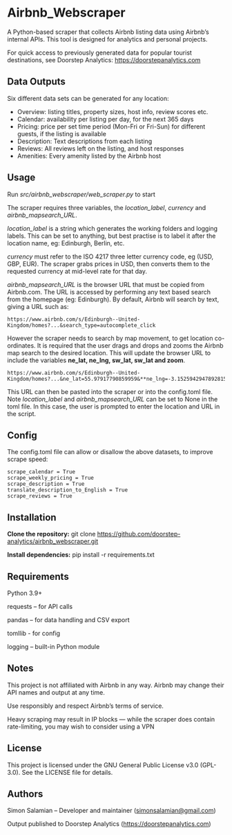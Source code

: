 # Airbnb_Webscraper
A Python-based scraper that collects Airbnb listing data using Airbnb’s internal APIs.
This tool is designed for analytics and personal projects.

For quick access to previously generated data for popular tourist destinations, see Doorstep Analytics: https://doorstepanalytics.com

## Data Outputs
Six different data sets can be generated for any location:
- Overview: listing titles, property sizes, host info, review scores etc.
- Calendar: availability per listing per day, for the next 365 days
- Pricing: price per set time period (Mon-Fri or Fri-Sun) for different guests, if the listing is available
- Description: Text descriptions from each listing
- Reviews: All reviews left on the listing, and host responses
- Amenities: Every amenity listed by the Airbnb host

## Usage
Run *src/airbnb_webscraper/web_scraper.py* to start

The scraper requires three variables, the *location_label*, *currency* and *airbnb_mapsearch_URL*.

*location_label* is a string which generates the working folders and logging labels. This can be set to anything, but best practise is to label it after the location name, eg: Edinburgh, Berlin, etc.

*currency* must refer to the ISO 4217 three letter currency code, eg (USD, GBP, EUR). The scraper grabs prices in USD, then converts them to the requested currency at mid-level rate for that day.

*airbnb_mapsearch_URL* is the browser URL that must be copied from Airbnb.com. The URL is accessed by performing any text based search from the homepage (eg: Edinburgh). By default, Airbnb will search by text, giving a URL such as:
```
https://www.airbnb.com/s/Edinburgh--United-Kingdom/homes?...&search_type=autocomplete_click
```
However the scraper needs to search by map movement, to get location co-ordinates. It is required that the user drags and drops and zooms the Airbnb map search to the desired location. This will update the browser URL to include the variables
**ne_lat, ne_lng, sw_lat, sw_lat and zoom**.
```
https://www.airbnb.com/s/Edinburgh--United-Kingdom/homes?...&ne_lat=55.97917790859959&**ne_lng=-3.1525942947892815&sw_lat=55.90448064534887&sw_lng=-3.2695066079750745&zoom=12.93545887779647&search_by_map=true
```

This URL can then be pasted into the scraper or into the config.toml file. Note *location_label* and *airbnb_mapsearch_URL* can be set to None in the toml file. In this case, the user is prompted to enter the location and URL in the script.

## Config
The config.toml file can allow or disallow the above datasets, to improve scrape speed:
```
scrape_calendar = True
scrape_weekly_pricing = True
scrape_description = True
translate_description_to_English = True
scrape_reviews = True
```

## Installation
**Clone the repository:** git clone https://github.com/doorstep-analytics/airbnb_webscraper.git

**Install dependencies:** pip install -r requirements.txt

## Requirements
Python 3.9+

requests – for API calls

pandas – for data handling and CSV export

tomllib - for config

logging – built-in Python module

## Notes
This project is not affiliated with Airbnb in any way. Airbnb may change their API names and output at any time.

Use responsibly and respect Airbnb’s terms of service.

Heavy scraping may result in IP blocks — while the scraper does contain rate-limiting, you may wish to consider using a VPN

## License

This project is licensed under the GNU General Public License v3.0 (GPL-3.0).
See the LICENSE file for details.

## Authors

Simon Salamian – Developer and maintainer (simonsalamian@gmail.com)

Output published to Doorstep Analytics (https://doorstepanalytics.com)

